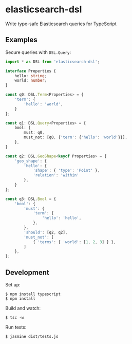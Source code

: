 # elasticsearch-dsl
Write type-safe Elasticsearch queries for TypeScript


## Examples

Secure queries with `DSL.Query`:

```typescript
import * as DSL from 'elasticsearch-dsl';

interface Properties {
    hello: string;
    world: number;
}

const q0: DSL.Term<Properties> = {
    'term': {
        'hello': 'world',
    }
};

const q1: DSL.Query<Properties> = {
    bool: {
        must: q0,
        must_not: [q0, {'term': {'hello': 'world'}}],
    },
}

const q2: DSL.GeoShape<keyof Properties> = {
    'geo_shape': {
        'hello': {
            'shape': { 'type': 'Point' },
            'relation': 'within'
        },
    }
};

const q3: DSL.Bool = {
    'bool': {
        'must': {
            'term': {
                'hello': 'hello',
            },
        },
        'should': [q2, q2],
        'must_not': [
            { 'terms': { 'world': [1, 2, 3] } },
        ]
    },
};

```

## Development

Set up:
```
$ npm install typescript
$ npm install
```

Build and watch:
```
$ tsc -w
```

Run tests:
```
$ jasmine dist/tests.js
```
